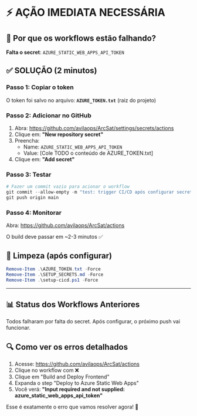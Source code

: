 # ⚡ AÇÃO IMEDIATA NECESSÁRIA

## 🔴 Por que os workflows estão falhando?

**Falta o secret**: `AZURE_STATIC_WEB_APPS_API_TOKEN`

## ✅ SOLUÇÃO (2 minutos)

### Passo 1: Copiar o token
O token foi salvo no arquivo: **`AZURE_TOKEN.txt`** (raiz do projeto)

### Passo 2: Adicionar no GitHub
1. Abra: https://github.com/avilaops/ArcSat/settings/secrets/actions
2. Clique em: **"New repository secret"**
3. Preencha:
   - Name: `AZURE_STATIC_WEB_APPS_API_TOKEN`
   - Value: [Cole TODO o conteúdo de AZURE_TOKEN.txt]
4. Clique em: **"Add secret"**

### Passo 3: Testar
```powershell
# Fazer um commit vazio para acionar o workflow
git commit --allow-empty -m "test: trigger CI/CD após configurar secret"
git push origin main
```

### Passo 4: Monitorar
Abra: https://github.com/avilaops/ArcSat/actions

O build deve passar em ~2-3 minutos ✅

## 🧹 Limpeza (após configurar)
```powershell
Remove-Item .\AZURE_TOKEN.txt -Force
Remove-Item .\SETUP_SECRETS.md -Force  
Remove-Item .\setup-cicd.ps1 -Force
```

---

## 📊 Status dos Workflows Anteriores

Todos falharam por falta do secret. Após configurar, o próximo push vai funcionar.

## 🔍 Como ver os erros detalhados

1. Acesse: https://github.com/avilaops/ArcSat/actions
2. Clique no workflow com ❌
3. Clique em "Build and Deploy Frontend"
4. Expanda o step "Deploy to Azure Static Web Apps"
5. Você verá: **"Input required and not supplied: azure_static_web_apps_api_token"**

Esse é exatamente o erro que vamos resolver agora! 🎯
